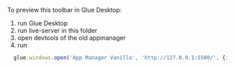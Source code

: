 To preview this toolbar in Glue Desktop:

1. run Glue Desktop
2. run live-server in this folder
3. open devtools of the old appmanager
4. run
```javascript
  glue.windows.open('App Manager Vanilla', 'http://127.0.0.1:5500/', {isSticky: false, mode:'html', allowClose: false, allowMinimize: false, allowMaximize: false, allowCollapse: false, hasSizeAreas: true, width: 500})
```